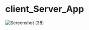 # client_Server_App
![Screenshot (38)](https://github.com/guptasonu6180/client_Server_App/assets/78613943/9872656a-32c2-48c8-8331-64a674010ffd)

